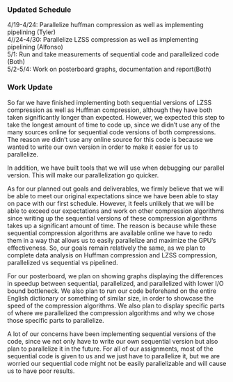 ### Updated Schedule
4/19-4/24: Parallelize huffman compression as well as implementing pipelining (Tyler) <br /> 
4//24-4/30: Parallelize LZSS compression as well as implementing pipelining (Alfonso) <br /> 
5/1: Run and take measurements of sequential code and parallelized code (Both) <br /> 
5/2-5/4: Work on posterboard graphs, documentation and report(Both) <br /> 

### Work Update
So far we have finished implementing both sequential versions of LZSS compression as well as Huffman compression, although they have both taken significantly longer than expected. However, we expected this step to take the longest amount of time to code up, since we didn’t use any of the many sources online for sequential code versions of both compressions. The reason we didn’t use any online source for this code is because we wanted to write our own version in order to make it easier for us to parallelize. 

In addition, we have built tools that we will use when debugging our parallel version. This will make our parallelization go quicker. 

As for our planned out goals and deliverables, we firmly believe that we will be able to meet our original expectations since we have been able to stay on pace with our first schedule. However, it feels unlikely that we will be able to exceed our expectations and work on other compression algorithms since writing up the sequential versions of these compression algorithms takes up a significant amount of time. The reason is because while these sequential compression algorithms are available online we have to redo them in a way that allows us to easily parallelize and maximize the GPU’s effectiveness. So, our goals remain relatively the same, as we plan to complete data analysis on Huffman compression and LZSS compression, parallelized vs sequential vs pipelined. 

For our posterboard, we plan on showing graphs displaying the differences in speedup between sequential, parallelized, and parallelized with lower I/O bound bottleneck. We also plan to run our code beforehand on the entire English dictionary or something of similar size, in order to showcase the speed of the compression algorithms. We also plan to display specific parts of where we parallelized the compression algorithms and why we chose those specific parts to parallelize. 

A lot of our concerns have been implementing sequential versions of the code, since we not only have to write our own sequential version but also plan to parallelize it in the future. For all of our assignments, most of the sequential code is given to us and we just have to parallelize it, but we are worried our sequential code might not be easily parallelizable and will cause us to have poor results. 
